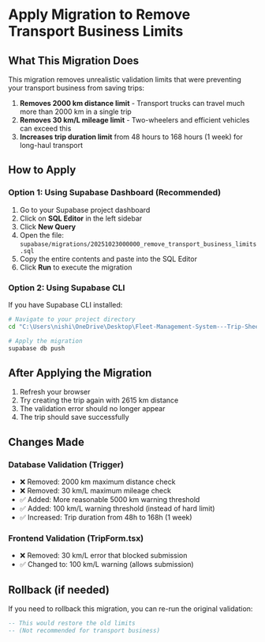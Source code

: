 # Apply Migration to Remove Transport Business Limits

## What This Migration Does

This migration removes unrealistic validation limits that were preventing your transport business from saving trips:

1. **Removes 2000 km distance limit** - Transport trucks can travel much more than 2000 km in a single trip
2. **Removes 30 km/L mileage limit** - Two-wheelers and efficient vehicles can exceed this
3. **Increases trip duration limit** from 48 hours to 168 hours (1 week) for long-haul transport

## How to Apply

### Option 1: Using Supabase Dashboard (Recommended)

1. Go to your Supabase project dashboard
2. Click on **SQL Editor** in the left sidebar
3. Click **New Query**
4. Open the file: `supabase/migrations/20251023000000_remove_transport_business_limits.sql`
5. Copy the entire contents and paste into the SQL Editor
6. Click **Run** to execute the migration

### Option 2: Using Supabase CLI

If you have Supabase CLI installed:

```bash
# Navigate to your project directory
cd "C:\Users\nishi\OneDrive\Desktop\Fleet-Management-System---Trip-Sheet-Module3-main (2)\Fleet-Management-System---Trip-Sheet-Module3"

# Apply the migration
supabase db push
```

## After Applying the Migration

1. Refresh your browser
2. Try creating the trip again with 2615 km distance
3. The validation error should no longer appear
4. The trip should save successfully

## Changes Made

### Database Validation (Trigger)
- ❌ Removed: 2000 km maximum distance check
- ❌ Removed: 30 km/L maximum mileage check
- ✅ Added: More reasonable 5000 km warning threshold
- ✅ Added: 100 km/L warning threshold (instead of hard limit)
- ✅ Increased: Trip duration from 48h to 168h (1 week)

### Frontend Validation (TripForm.tsx)
- ❌ Removed: 30 km/L error that blocked submission
- ✅ Changed to: 100 km/L warning (allows submission)

## Rollback (if needed)

If you need to rollback this migration, you can re-run the original validation:

```sql
-- This would restore the old limits
-- (Not recommended for transport business)
```
